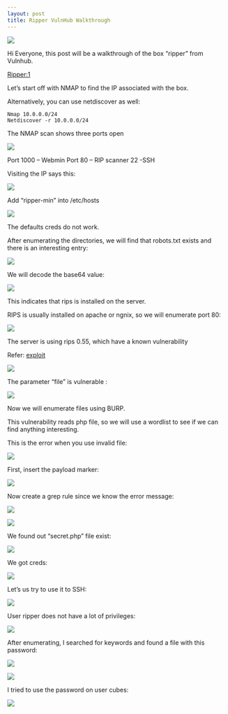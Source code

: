 ```yaml
---
layout: post
title: Ripper VulnHub Walkthrough
---
```

![](/images/2021-6-20-ripper/0.png)

Hi Everyone, this post will be a walkthrough of the box “ripper” from Vulnhub.

[Ripper:1]( https://www.vulnhub.com/entry/ripper-1,706/)

Let’s start off with NMAP to find the IP associated with the box.

Alternatively, you can use netdiscover as well:

```
Nmap 10.0.0.0/24
Netdiscover -r 10.0.0.0/24

```

The NMAP scan shows three ports open

![](/images/2021-6-20-ripper/1.png)


Port 1000 – Webmin
Port 80 – RIP scanner
22 -SSH

Visiting the IP says this:


![](/images/2021-6-20-ripper/2.png)

Add “ripper-min” into /etc/hosts

![](/images/2021-6-20-ripper/3.png)

The defaults creds do not work.

After enumerating the directories, we will find that robots.txt exists and there is an interesting entry:


![](/images/2021-6-20-ripper/4.png)

We will decode the base64 value:

![](/images/2021-6-20-ripper/5.png)


This indicates that rips is installed on the server.

RIPS is usually installed on apache or ngnix, so we will enumerate port 80:

![](/images/2021-6-20-ripper/6.png)

The server is using rips 0.55, which have a known vulnerability

Refer: [exploit](https://www.exploit-db.com/exploits/39094)

![](/images/2021-6-20-ripper/7.png)

The parameter “file” is vulnerable :

![](/images/2021-6-20-ripper/8.png)

Now we will enumerate files using BURP.

This vulnerability reads php file, so we will use a wordlist to see if we can find anything interesting.

 
This is the error when you use invalid file:

![](/images/2021-6-20-ripper/9.png)

First, insert the payload marker:

![](/images/2021-6-20-ripper/10.png)

Now create a grep rule since we know the error message:

![](/images/2021-6-20-ripper/11.png)


![](/images/2021-6-20-ripper/12.png)

We found out “secret.php” file exist:

![](/images/2021-6-20-ripper/13.png)

We got creds:

![](/images/2021-6-20-ripper/14.png)

Let’s us try to use it to SSH:

![](/images/2021-6-20-ripper/15.png)

User ripper does not have a lot of privileges:

![](/images/2021-6-20-ripper/16.png)

After enumerating, I searched for keywords and found a file with this password:

![](/images/2021-6-20-ripper/17.png)

![](/images/2021-6-20-ripper/18.png)

I tried to use the password on user cubes:

![](/images/2021-6-20-ripper/19.png)
